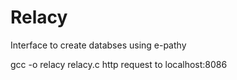 # Relacy
Interface to create databses using e-pathy

gcc -o relacy relacy.c
http request to localhost:8086
